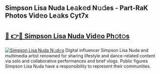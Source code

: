## Simpson Lisa Nuda Le𝚊k𝚎d N𝚞𝚍es - Part-RaK Photos Vid𝚎o Le𝚊ks Cyt7x

# <h2><a href="http://fbdbm69.evod.top/?m=Simpson+Lisa+Nuda">🔗 👉🔴 Simpson Lisa Nuda Vid𝚎o Ph𝚘t𝚘s</a></h2>

[![Simpson Lisa Nuda N𝚞d𝚎s](https://i.imgur.com/8V9OHl7.gif)](http://fbdbm69.evod.top/?m=Simpson+Lisa+Nuda)
Digital influencer Simpson Lisa Nuda and multimedia artist renowned for sharing lifestyle and dance-related content via solo and collaborative performances and brief vlogs. Public figures Simpson Lisa Nuda have a responsibility to represent their communities. 
